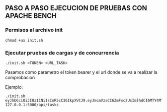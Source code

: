 ## PASO A PASO EJECUCION DE PRUEBAS CON APACHE BENCH

### Permisos al archivo init
```shell
chmod +ux init.sh
```
### Ejecutar pruebas de cargas y de concurrencia
```shell
./init.sh <TOKEN> <URL_TASK> 
```

Pasamos como parametro el token bearer y el url donde se va a realizar la comprobacion

Ejemplo:
```shell
./init.sh eyJhbGciOiJIUzI1NiIsInR5cCI6IkpXVCJ9.eyJmcmVzaCI6ZmFsc2UsImlhdCI6MTY4MTkxNzMwOSwianRpIjoiMjkwNGVhOGUtOGRmZC00ZTdlLWFkMGEtNzkzYWYxNGZjN2RkIiwidHlwZSI6ImFjY2VzcyIsInN1YiI6InNpc3RlbWFzIiwibmJmIjoxNjgxOTE3MzA5LCJleHAiOjE2ODE5MjQ1MDl9.e2XsdQ1P_A5Qp1TyNZl16keAGBmgCnuEpDcmnqImax4 127.0.0.1:5000/api/tasks
```